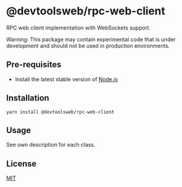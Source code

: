 # @devtoolsweb/rpc-web-client

RPC web client implementation with WebSockets support.

Warning: This package may contain experimental code that is under development and should not be used in production environments.

## Pre-requisites

- Install the latest stable version of [Node.js](https://nodejs.org/en/)

## Installation

```
yarn install @devtoolsweb/rpc-web-client
```

## Usage

See own description for each class.

## License

[MIT](https://github.com/devtoolsweb/rpc-web-client/blob/master/LICENSE)
